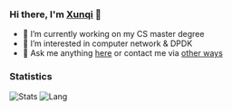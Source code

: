 ### Hi there, I'm [Xunqi](https://hypogump.github.io/) 👋

- 🔭 I’m currently working on my CS master degree
- 🌱 I’m interested in computer network & DPDK
- 💬 Ask me anything [here](https://github.com/HypoGump/HypoGump/issues) or contact me via [other ways](https://hypogump.github.io/contact)
<!--
**HypoGump/HypoGump** is a ✨ _special_ ✨ repository because its `README.md` (this file) appears on your GitHub profile.

Here are some ideas to get you started:

- 🔭 I’m currently working on ...
- 🌱 I’m currently learning ...
- 👯 I’m looking to collaborate on ...
- 🤔 I’m looking for help with ...
- 💬 Ask me about ...
- 📫 How to reach me: ...
- 😄 Pronouns: ...
- ⚡ Fun fact: ...
-->


### Statistics
![Stats](https://github-readme-stats.vercel.app/api?username=HypoGump)
![Lang](https://github-readme-stats.vercel.app/api/top-langs/?username=HypoGump&hide=ipynb,html&layout=compact)
